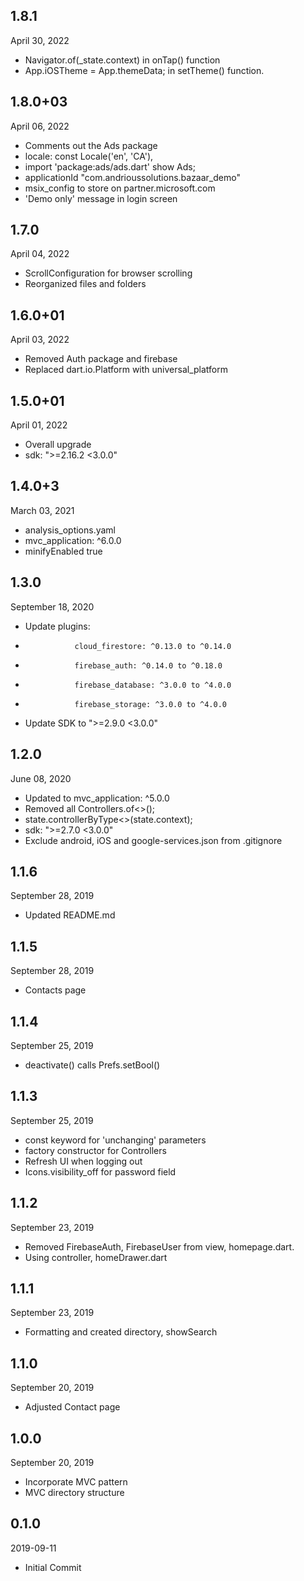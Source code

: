 
## 1.8.1
 April 30, 2022
- Navigator.of(_state.context) in onTap() function
- App.iOSTheme = App.themeData; in setTheme() function.

## 1.8.0+03
 April 06, 2022
- Comments out the Ads package
- locale: const Locale('en', 'CA'),
- import 'package:ads/ads.dart' show Ads;
- applicationId "com.andrioussolutions.bazaar_demo"
- msix_config to store on partner.microsoft.com
- 'Demo only' message in login screen

## 1.7.0
 April 04, 2022
- ScrollConfiguration for browser scrolling
- Reorganized files and folders

## 1.6.0+01
 April 03, 2022
- Removed Auth package and firebase
- Replaced dart.io.Platform with universal_platform

## 1.5.0+01
 April 01, 2022
- Overall upgrade
- sdk: ">=2.16.2 <3.0.0"

## 1.4.0+3
 March 03, 2021
- analysis_options.yaml
- mvc_application: ^6.0.0
- minifyEnabled true

## 1.3.0
 September 18, 2020
- Update plugins:
-                cloud_firestore: ^0.13.0 to ^0.14.0
-                firebase_auth: ^0.14.0 to ^0.18.0
-                firebase_database: ^3.0.0 to ^4.0.0
-                firebase_storage: ^3.0.0 to ^4.0.0
- Update SDK to ">=2.9.0 <3.0.0"

## 1.2.0
 June 08, 2020
- Updated to mvc_application: ^5.0.0
- Removed all Controllers.of<>();
- state.controllerByType<>(state.context);
- sdk: ">=2.7.0 <3.0.0"
- Exclude android, iOS and google-services.json from .gitignore

## 1.1.6
 September 28, 2019
- Updated README.md

## 1.1.5
 September 28, 2019
- Contacts page

## 1.1.4
 September 25, 2019
- deactivate() calls Prefs.setBool()

## 1.1.3
 September 25, 2019
- const keyword for 'unchanging' parameters
- factory constructor for Controllers
- Refresh UI when logging out
- Icons.visibility_off for password field

## 1.1.2
 September 23, 2019
- Removed FirebaseAuth, FirebaseUser from view, homepage.dart. 
- Using controller, homeDrawer.dart

## 1.1.1
 September 23, 2019
- Formatting and created directory, showSearch

## 1.1.0
 September 20, 2019
- Adjusted Contact page

## 1.0.0
 September 20, 2019
- Incorporate MVC pattern
- MVC directory structure

## 0.1.0
 2019-09-11
- Initial Commit